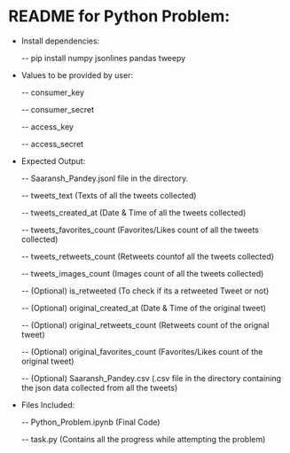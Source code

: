 # README for Python Problem:

- Install dependencies:

   -- pip install numpy jsonlines pandas tweepy

- Values to be provided by user:
   
   -- consumer_key
   
   -- consumer_secret
   
   -- access_key
   
   -- access_secret


- Expected Output:
	
   -- Saaransh_Pandey.jsonl file in the directory.
   
   -- tweets_text (Texts of all the tweets collected)
   
   -- tweets_created_at (Date & Time of all the tweets collected)
   
   -- tweets_favorites_count (Favorites/Likes count of all the tweets collected)
   
   -- tweets_retweets_count (Retweets countof all the tweets collected)
   
   -- tweets_images_count (Images count of all the tweets collected)

   -- (Optional) is_retweeted (To check if its a retweeted Tweet or not)
   
   -- (Optional) original_created_at (Date & Time of the original tweet)
   
   -- (Optional) original_retweets_count (Retweets count of the orignal tweet)
   
   -- (Optional) original_favorites_count (Favorites/Likes count of the original tweet)
   
   -- (Optional) Saaransh_Pandey.csv (.csv file in the directory containing the json data collected from all the tweets)
   
 - Files Included:
 
   -- Python_Problem.ipynb (Final Code)
  
   -- task.py (Contains all the progress while attempting the problem)



